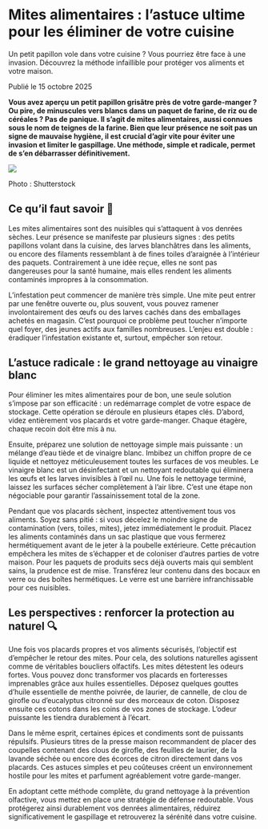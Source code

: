 
# Mites alimentaires : l’astuce ultime pour les éliminer de votre cuisine

Un petit papillon vole dans votre cuisine ? Vous pourriez être face à une invasion. Découvrez la méthode infaillible pour protéger vos aliments et votre maison.

Publié le 15 octobre 2025



**Vous avez aperçu un petit papillon grisâtre près de votre garde-manger ? Ou pire, de minuscules vers blancs dans un paquet de farine, de riz ou de céréales ? Pas de panique. Il s’agit de mites alimentaires, aussi connues sous le nom de teignes de la farine. Bien que leur présence ne soit pas un signe de mauvaise hygiène, il est crucial d’agir vite pour éviter une invasion et limiter le gaspillage. Une méthode, simple et radicale, permet de s’en débarrasser définitivement.**

![](https://positivr.fr/wp-content/uploads/2025/10/shutterstock_2324413627.jpg)

Photo : Shutterstock

## **Ce qu’il faut savoir** 🧠

Les mites alimentaires sont des nuisibles qui s’attaquent à vos denrées sèches. Leur présence se manifeste par plusieurs signes : des petits papillons volant dans la cuisine, des larves blanchâtres dans les aliments, ou encore des filaments ressemblant à de fines toiles d’araignée à l’intérieur des paquets. Contrairement à une idée reçue, elles ne sont pas dangereuses pour la santé humaine, mais elles rendent les aliments contaminés impropres à la consommation.

L’infestation peut commencer de manière très simple. Une mite peut entrer par une fenêtre ouverte ou, plus souvent, vous pouvez ramener involontairement des œufs ou des larves cachés dans des emballages achetés en magasin. C’est pourquoi ce problème peut toucher n’importe quel foyer, des jeunes actifs aux familles nombreuses. L’enjeu est double : éradiquer l’infestation existante et, surtout, empêcher son retour.

## **L’astuce radicale : le grand nettoyage au vinaigre blanc**

Pour éliminer les mites alimentaires pour de bon, une seule solution s’impose par son efficacité : un redémarrage complet de votre espace de stockage. Cette opération se déroule en plusieurs étapes clés. D’abord, videz entièrement vos placards et votre garde-manger. Chaque étagère, chaque recoin doit être mis à nu.

Ensuite, préparez une solution de nettoyage simple mais puissante : un mélange d’eau tiède et de vinaigre blanc. Imbibez un chiffon propre de ce liquide et nettoyez méticuleusement toutes les surfaces de vos meubles. Le vinaigre blanc est un désinfectant et un nettoyant redoutable qui éliminera les œufs et les larves invisibles à l’œil nu. Une fois le nettoyage terminé, laissez les surfaces sécher complètement à l’air libre. C’est une étape non négociable pour garantir l’assainissement total de la zone.

Pendant que vos placards sèchent, inspectez attentivement tous vos aliments. Soyez sans pitié : si vous décelez le moindre signe de contamination (vers, toiles, mites), jetez immédiatement le produit. Placez les aliments contaminés dans un sac plastique que vous fermerez hermétiquement avant de le jeter à la poubelle extérieure. Cette précaution empêchera les mites de s’échapper et de coloniser d’autres parties de votre maison. Pour les paquets de produits secs déjà ouverts mais qui semblent sains, la prudence est de mise. Transférez leur contenu dans des bocaux en verre ou des boîtes hermétiques. Le verre est une barrière infranchissable pour ces nuisibles.

## **Les perspectives : renforcer la protection au naturel** 🔍

Une fois vos placards propres et vos aliments sécurisés, l’objectif est d’empêcher le retour des mites. Pour cela, des solutions naturelles agissent comme de véritables boucliers olfactifs. Les mites détestent les odeurs fortes. Vous pouvez donc transformer vos placards en forteresses imprenables grâce aux huiles essentielles. Déposez quelques gouttes d’huile essentielle de menthe poivrée, de laurier, de cannelle, de clou de girofle ou d’eucalyptus citronné sur des morceaux de coton. Disposez ensuite ces cotons dans les coins de vos zones de stockage. L’odeur puissante les tiendra durablement à l’écart.

Dans le même esprit, certaines épices et condiments sont de puissants répulsifs. Plusieurs titres de la presse maison recommandent de placer des coupelles contenant des clous de girofle, des feuilles de laurier, de la lavande séchée ou encore des écorces de citron directement dans vos placards. Ces astuces simples et peu coûteuses créent un environnement hostile pour les mites et parfument agréablement votre garde-manger.

En adoptant cette méthode complète, du grand nettoyage à la prévention olfactive, vous mettez en place une stratégie de défense redoutable. Vous protégerez ainsi durablement vos denrées alimentaires, réduirez significativement le gaspillage et retrouverez la sérénité dans votre cuisine.
